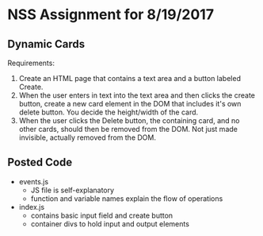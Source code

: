 # NSS Assignment for 8/19/2017
## Dynamic Cards

Requirements:

1. Create an HTML page that contains a text area and a button labeled Create.
2. When the user enters in text into the text area and then clicks the create button, create a new card element in the DOM that includes it's own delete button. You decide the height/width of the card.
3. When the user clicks the Delete button, the containing card, and no other cards, should then be removed from the DOM. Not just made invisible, actually removed from the DOM.


## Posted Code

 * events.js
 	* JS file is self-explanatory
 	* function and variable names explain the flow of operations
 * index.js
 	* contains basic input field and create button
 	* container divs to hold input and output elements 